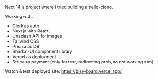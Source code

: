 Next 14.js project where i tried building a trello-clone. 

Working with: 

 * Clerk as auth
 * Next.js with React. 
 * Unsplash API for images 
 * Tailwind CSS 
 * Prisma as DB
 * Shadcn-UI component library 
 * Vercel as deployment
 * Stripe as payment (only for test, redirecting prob, so not working atm)

Watch & test deployed site: https://bisy-board.vercel.app/

